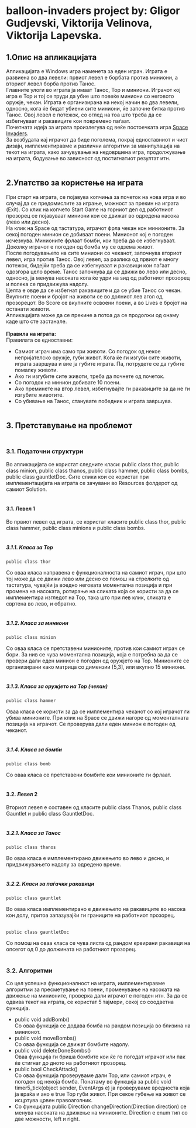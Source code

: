 ﻿# balloon-invaders project by: **Gligor Gudjevski**, **Viktorija Velinova**, **Viktorija Lapevska**.
## **1.Опис на апликацијата**
Апликацијата e Windows игра наменета за еден играч. Играта е развиена во два левели: првиот левел е борбата против миниони, а вториот левел борба против Танос. </br>
Главните улоги во играта ја имаат Танос, Тор и миниони. Играчот кој игра е Тор и тој се труди да убие што повеќе миниони со неговото оружје, чекан. Играта е организирана на некој начин во два левели, односно, кога ќе бидат убиени сите миниони, ќе започне битка против Танос. Овој левел е потежок, со оглед на тоа што треба да се избегнуваат и ракавиците кои повремено паѓаат. </br>Почетната идеја за играта произлегува од веќе постоечката игра [Space Invaders](https://www.youtube.com/watch?v=UZlEXl9xgR8). </br>
За возбудата кај играчот да биде поголема, покрај едноставниот и чист дизајн, имплементиравме и различни алгоритми за манипулација на текот на играта, како зачувување на недовршена игра, продолжување на играта, бодување во зависност од постигнатиот резултат итн.
</br><br>
## 2.**Упатство за користење на играта** </br>
При старт на играта, се појавува копчиња за почеток на нова игра и во случај да се предомислите за играње, можност за прекин на играта (Exit). 
Со клик на копчето Start Game на горниот дел од работниот прозорец се појавуваат миниони кои се движат во одредена насока (лево или десно). </br>
На клик на Space од тастатура, играчот фрла чекан кон минионите. За секој погоден минион се добиваат поени. Минионот кој е погоден исчезнува. 
Минионите фрлаат бомби, кои треба да се избегнуваат. Доколку играчот е погоден од бомба му се одзема живот. </br>
После погодувањето на сите миниони со чеканот, започнува вториот левел, игра против Танос. Овој левел, за разлика од првиот е многу потежок, бидејќи треба да се избегнуваат и ракавици кои паѓаат одозгора цело време. Танос започнува да се движи во лево или десно, односно, ја менува насоката кога ќе удри на ѕид од работниот прозорец и полека се придвижува надолу. </br>
Целта е овде да се избегнат ракавиците и да се убие Танос со чекан. </br>
Вкупните поени и бројот на животи се во долниот лев агол од прозорецот. Во Score се вкупните освоени поени, а во Lives е бројот на останати животи. </br>
Апликацијата може да се прекине а потоа да се продолжи од онаму каде што сте застанале. </br></br>
**Правила на играта:** </br>
Правилата се едноставни: </br>
- Самиот играч има само три животи. Со погодок од некое непријателско оружје, губи живот. Кога ќе ги изгуби сите животи, играта завршува и вие ја губите играта. Па, потрудете се да губите помалку животи. </br>
- Ако ги изгубите сите животи, треба да почнете од почеток. </br>
- Со погодок на минион добивате 10 поени. </br>
- Ако преминете на втор левел, избегнувајте ги ракавиците за да не ги изгубите животите. </br>
- Со убивање на Танос, станувате победник и играта завршува. </br></br>

## **3. Претставување на проблемот**</br></br>
### **3.1. Податочни структури** </br>
Во апликацијата се користат следните класи: public class thor, public class minion, public class thanos, public class hammer, public class bombs, public class gauntletDoc. Сите слики кои се користат при имплементацијата на играта се зачувани во Resources фолдерот од самиот Solution. </br></br>
#### **3.1. Левел 1** </br>
Во првиот левел од играта, се користат класите public class thor, public class hammer, public class minions и public class bombs. </br></br>
##### 3.1.1. Класа за Тор </br>
```
public class thor
```  
Со оваа класа направена е функционалноста на самиот играч, при што тој може да се движи лево или десно со помош на стрелките од тастатура, чувајќи ја воедно неговата моментална позиција и при промена на насоката, ротирање на сликата која се користи за да се имплементира изгледот на Тор, така што при лев клик, сликата е свртена во лево, и обратно. </br></br>
##### 3.1.2. Класа за миниони </br>
```
public class minion
```  	
Со оваа класа се претставени минионите, против кои самиот играч се бори. За нив се чува моментална позиција, која е потребна за да се провери дали еден минион е погоден од оружјето на Тор. Минионите се организирани како матрица со димензии [5,3], или вкупно 15 миниони. </br></br>
##### 3.1.3. Класа за оружјето на Тор (чекан) </br>
```
public class hammer
```  
Оваа класа се користи за да се имплементира чеканот со кој играчот ги убива минионите. При клик на Space се движи нагоре од моменталната позиција на играчот. Се проверува дали еден минион е погоден од чеканот. </br></br>
##### 3.1.4. Класа за бомби </br>
``` 
public class bomb
```  
Со оваа класа се претставени бомбите кои минионите ги фрлаат. </br></br>
#### **3.2. Левел 2** </br>
Вториот левел е составен од класите public class Thanos, public class Gauntlet и public class GauntletDoc. </br></br>
##### 3.2.1. Класа за Танос </br>
``` 
public class thanos
```  
Во оваа класа е имплементирано движењето во лево и десно, и придвижувањето надолу за одредено време. </br></br>
##### 3.2.2. Класи за паѓачки ракавици </br>
``` 
public class gauntlet
```  	
Во оваа класа имплементирано е движењето на ракавиците во насока кон долу, притоа запазувајќи ги границите на работниот прозорец. </br></br>
``` 
public class gauntletDoc
```  
Со помош на оваа класа се чува листа од рандом креирани ракавици на опсегот од 0 до должината на работниот прозорец. </br></br>

### **3.2. Алгоритми** </br>
Со цел успешна функционалност на играта, имплементиравме алгоритми за пресметување на поени, променување на насоката на движење на минионите, проверка дали играчот е погоден итн. За да се одвива текот на играта, се користат 5 тајмери, секој со соодветна функција. </br>
- public void addBomb()  
Со оваа функција се додава бомба на рандом позиција во близина на минионот. </br>
- public void moveBombs()  
Со оваа функција се движат бомбите надолу.</br>
- public void deleteDoneBombs()  
Оваа функција ги бриша бомбите кои ќе го погодат играчот или пак ќе стигнат до дното на работниот прозорец. </br>
- public bool CheckAttack()  
Со оваа функција проверуваме дали Тор, или самиот играч, е погоден од некоја бомба. Понатаму во функција за public void timer5_tick(object sender, EventArgs e) ја проверуваме вредноста која ја враќа и ако е true Тор губи живот. При секое губење на живот се исцртува црвен правоаголник. </br>
- Со функцијата public Direction changeDirection(Direction direction) се менува насоката на движење на минионите. Direction e enum тип со две можности, left и right. </br>





